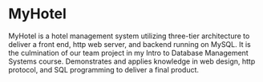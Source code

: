 # MyHotel
MyHotel is a hotel management system utilizing three-tier architecture to deliver a front end, http web server, and backend running on MySQL. It is the culmination of our team project in my Intro to Database Management Systems course. Demonstrates and applies knowledge in web design, http protocol, and SQL programming to deliver a final product.
